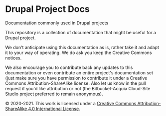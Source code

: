 # Drupal Project Docs

Documentation commonly used in Drupal projects

This repository is a collection of documentation that might be useful for a Drupal project.

We don't anticipate using this documentation as is, rather take it and adapt it to your way of operating.  We do ask you keep the Creative Commons notices.

We also encourage you to contribute back any updates to this documentation or even contribute an entire project's documentation set (just make sure you have permission to contribute it under a Creative Commons Attribution-ShareAlike license.  Also let us know in the pull request if you'd like attribution or not (the Bitbucket-Acquia Cloud-Site Studio project preferred to remain anonymous).


© 2020-2021. This work is licensed under a [Creative Commons Attribution-ShareAlike 4.0 International License](http://creativecommons.org/licenses/by-sa/4.0/).